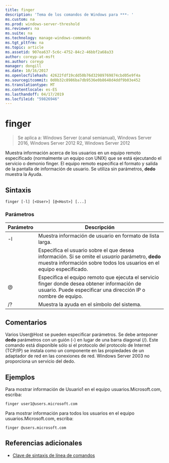 ```yaml
---
title: finger
description: 'Tema de los comandos de Windows para ***- '
ms.custom: na
ms.prod: windows-server-threshold
ms.reviewer: na
ms.suite: na
ms.technology: manage-windows-commands
ms.tgt_pltfrm: na
ms.topic: article
ms.assetid: 907ea637-5c6c-4752-84c2-46bbf2a68a33
author: coreyp-at-msft
ms.author: coreyp
manager: dongill
ms.date: 10/16/2017
ms.openlocfilehash: 42622fdf19cdd50b76d32989769874cbd05e9f4a
ms.sourcegitcommit: 0d0b32c8986ba7db9536e0b8648d4ddf9b03e452
ms.translationtype: MT
ms.contentlocale: es-ES
ms.lasthandoff: 04/17/2019
ms.locfileid: "59826946"
---
```

# <a name="finger"></a>finger

>Se aplica a: Windows Server (canal semianual), Windows Server 2016, Windows Server 2012 R2, Windows Server 2012

Muestra información acerca de los usuarios en un equipo remoto especificado (normalmente un equipo con UNIX) que se está ejecutando el servicio o demonio finger. El equipo remoto especifica el formato y salida de la pantalla de información de usuario. Se utiliza sin parámetros, **dedo** muestra la Ayuda. 
## <a name="syntax"></a>Sintaxis
```
finger [-l] [<User>] [@<Host>] [...]
```
### <a name="parameters"></a>Parámetros
|Parámetro|Descripción|
|-------|--------|
|-l|Muestra información de usuario en formato de lista larga.|
|<User>|Especifica el usuario sobre el que desea información. Si se omite el *usuario* parámetro, **dedo** muestra información sobre todos los usuarios en el equipo especificado.|
|@<Host>|Especifica el equipo remoto que ejecuta el servicio finger donde desea obtener información de usuario. Puede especificar una dirección IP o nombre de equipo.|
|/?|Muestra la ayuda en el símbolo del sistema.|
## <a name="remarks"></a>Comentarios
Varios User@Host se pueden especificar parámetros.
Se debe anteponer **dedo** parámetros con un guión (-) en lugar de una barra diagonal (/).
Este comando está disponible sólo si el protocolo del protocolo de Internet (TCP/IP) se instala como un componente en las propiedades de un adaptador de red en las conexiones de red.
Windows Server 2003 no proporciona un servicio del dedo.
## <a name="BKMK_Examples"></a>Ejemplos
Para mostrar información de Usuario1 en el equipo usuarios.Microsoft.com, escriba:
```
finger user1@users.microsoft.com
```
Para mostrar información para todos los usuarios en el equipo usuarios.Microsoft.com, escriba:
```
finger @users.microsoft.com
```
## <a name="additional-references"></a>Referencias adicionales
-   [Clave de sintaxis de línea de comandos](command-line-syntax-key.md)
